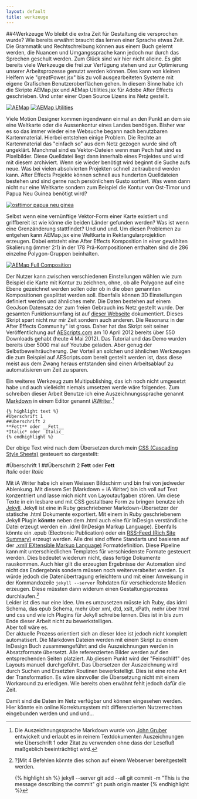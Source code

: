 ```yaml
---
layout: default
title: werkzeuge
---
```


##<a name="12"></a>4Werkzeuge
Wo bleibt die extra Zeit für Gestaltung die versprochen wurde? Wie bereits erwähnt braucht das lernen einer Sprache etwas Zeit. Die Grammatik und Rechtschreibung können aus einem Buch gelernt werden, die Nuancen und Umgangssprache kann jedoch nur durch das Sprechen geschult werden. Zum Glück sind wir hier nicht alleine. Es gibt bereits viele Werkzeuge die frei zur Verfügung stehen und zur Optimierung unserer Arbeitsprozesse genutzt werden können. Dies kann von kleinen Helfern wie "greatPower.jsx" bis zu voll ausgearbeiteten Systeme mit eigene Grafischen Benutzeroberflächen gehen. In diesem Sinne habe ich die Skripte AEMap.jsx und AEMap Utilities.jsx für Adobe After Effects geschrieben. Und unter einer Open Source Lizens ins Netz gestellt.  

[![AEMap](images/aemapuis.jpg)](images/aemapuis.jpg)
[![AEMap Utilities](images/aemaputilities.jpg)](images/aemaputilities.jpg)  

Viele Motion Designer kommen irgendwann einmal an den Punkt an dem sie eine Weltkarte oder die Aussenkontur eines Landes benötigen. Bisher war es so das immer wieder eine Websuche begann nach benutzbaren Kartenmaterial. Hierbei entstehen einige Problem. Die Rechte an Kartenmaterial das "einfach so" aus dem Netz gezogen wurde sind oft ungeklärt. Manchmal sind es Vektor-Dateien wenn man Pech hat sind es Pixelbilder. Diese Quelldatei liegt dann innerhalb eines Projektes und wird mit diesem archiviert. Wenn sie wieder benötigt wird beginnt die Suche aufs neue. Was bei vielen absolvierten Projekten schnell zeitraubend werden kann. After Effects Projekte können schnell aus hunderten Quelldateien bestehen und sind gerne nach persönlichem Gusto sortiert. Was wenn dann nicht nur eine Weltkarte sondern zum Beispiel die Kontur von Ost-Timor und Papua Neu Guinea benötigt wird?  

[![osttimor papua neu ginea](images/ostimorpaua_01.jpg)](images/ostimorpaua_01.jpg)  

Selbst wenn eine vernünftige Vektor-Form einer Karte existiert und griffbereit ist wie könne die beiden Länder gefunden werden? Was ist wenn eine Grenzänderung stattfindet? Und und und. Um diesen Problemen zu entgehen kann AEMap.jsx eine Weltkarte in Rektangularprojektion erzeugen. Dabei entsteht eine After Effects Komposition in einer gewählten Skalierung (immer 2:1) in der 178 Prä-Kompositionen enthalten sind die 286 einzelne Polygon-Gruppen beinhalten.  

[![AEMap Full Composition](images/aemapfullcomp.jpg)](images/aemapfullcomp.jpg)  

Der Nutzer kann zwischen verschiedenen Einstellungen wählen wie zum Beispiel die Karte mit Kontur zu zeichnen, ohne, ob alle Polygone auf eine Ebene gezeichnet werden sollen oder ob in die oben genannten Kompositionen gesplittet werden soll. Ebenfalls können 3D Einstellungen definiert werden und ähnliches mehr. Die Daten bestehen auf einem GeoJson Datensatz der zum freien Gebrauch ins Netz gestellt wurde. Der gesamten Funktionsumfang ist auf [dieser Webseite](http://fabiantheblind.github.com/AEMap/) dokumentiert. Dieses Skript spart nicht nur mir Zeit sondern auch anderen. Die Resonanz in der After Effects Community" ist gross. Daher hat das Skript seit seiner Veröffentlichung auf [AEScripts.com](http://aescripts.com/aemap/) am 10 April 2012 bereits über 550 Downloads gehabt (heute 4 Mai 2012). Das Tutorial und das Demo wurden bereits über 5000 mal auf Youtube geladen. Aber genug der Selbstbeweihräucherung. Der Vorteil an solchen und ähnlichen Werkzeugen die zum Beispiel auf AEScripts.com bereit gestellt werden ist, dass diese meist aus dem Zwang heraus entstanden sind einen Arbeitsablauf zu automatisieren um Zeit zu sparen.  

Ein weiteres Werkzeug zum Multipublishing, das ich noch nicht umgesetzt habe und auch vielleicht niemals umsetzen werde wäre folgendes. Zum schreiben dieser Arbeit Benutze ich eine Auszeichnungssprache genannt [Markdown](http://daringfireball.net/projects/markdown/) in einem Editor genannt [iAWriter](http://www.iawriter.com/).[^markdown]  

	{% highlight text %}
	#Überschrift 1
	##Überschrift 2
	**Fett** oder __Fett__  
	*Italic* oder _Italic_  
	{% endhighlight %}  

Der obige Text wird nach dem Übersetzen durch mein [CSS (Cascading Style Sheets)](http://www.w3schools.com/css/css_intro.asp) gesteuert so dargestellt:

#Überschrift 1
##Überschrift 2
**Fett** oder __Fett__  
*Italic* oder _Italic_  

Mit iA Writer habe ich einen Weissen Bildschirm und bin frei von jedweder Ablenkung. Mit diesem Set (Markdown + iA Writer) bin ich voll auf Text konzentriert und lasse mich nicht von Layoutaufgaben stören. Um diese Texte in ein lesbare und mit CSS gestaltbare Form zu bringen benutze ich [Jekyll](http://jekyllrb.com/). Jekyll ist eine in Ruby geschriebener Markdown-Übersetzer der statische .html Dokumente exportiert. Mit einem in Ruby geschriebenem Jekyll Plugin **könnte** neben dem .html auch eine für InDesign verständliche Datei erzeugt werden ein .idml (InDesign Markup Language). Ebenfalls könnte ein .epub (Electronic Publication) oder ein [RSS-Feed (Rich Site Summary)](http://www.whatisrss.com/) erzeugt werden. Alle drei sind offene Standarts und basieren auf der [.xml( EXtensible Markup Language)](http://www.w3schools.com/xml/xml_whatis.asp) Formatdefinition.
Diese Pipeline kann mit unterschiedlichen Templates für verschiedenste Formate gesteuert werden. Dies bedeutet wiederum nicht, dass fertige Dokumente rauskommen. Auch hier gilt die erzeugten Ergebnisse der Automation sind nicht das Endergebnis sondern müssen noch weiterverabeitet werden. Es würde jedoch die Datenübertragung erleichtern und mit einer Anweisung in der Kommandozeile `jekyll --server` Rohdaten für verschiedenste Medien erzeugen. Diese müssten dann widerum einen Gestaltungsprozess durchlaufen.[^jekyll]  
Leider ist dies nur eine Idee. Um es umzusetzen müsste ich Ruby, das idml Schema, das epub Schema, mehr über xml, dtd, xslt, xPath, mehr über html und css und wie ich Plugins für Jekyll schreibe lernen. Dies ist in bis zum Ende dieser Arbeit nicht zu bewerkstelligen.  
Aber toll wäre es.  
Der aktuelle Prozess orientiert sich an dieser Idee ist jedoch nicht komplett automatisert. Die Markdown Dateien werden mit einem Skript zu einem InDesign Buch zusammengeführt and die Auszeichnungen werden in Absatzformate übersetzt. Alle referenzierten Bilder werden auf den entsprechenden Seiten platziert. Ab diesem Punkt wird der "Feinschliff" des Layouts manuell durchgeführt. Das Übersetzen der Auszeichnung wird durch Suchen und Ersetzten Routinen bewerkstelligt. Dies ist eine rohe Art der Transformation. Es wäre sinnvoller die Übersetzung nicht mit einem Workaround zu erledigen. Wie bereits oben erwähnt fehlt jedoch dafür die Zeit.  

[^markdown]: Die Auszeichnungssprache Markdown wurde von [John Gruber](http://daringfireball.net/) entwickelt und erlaubt es in reinem Textdokumenten Auszeichnungen wie Überschrift 1 oder Zitat zu verwenden ohne dass der Lesefluß maßgeblich beeinträchtigt wird.  

[^jekyll]: ?]Mit 4 Befehlen könnte dies schon auf einem Webserver bereitgestellt werden.  

	{% highlight sh %}
	jekyll --server
	git add --all
	git commit -m "This is the message describing the commit"
	git push origin master
	{% endhighlight %}

Damit sind die Daten im Netz verfügbar und können eingesehen werden. Hier könnte ein online Korrektursystem mit differenzierten Nutzerrechten eingebunden werden und und und...  